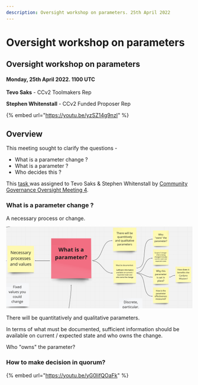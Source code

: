 ```yaml
---
description: Oversight workshop on parameters. 25th April 2022
---
```


# Oversight workshop on parameters

## Oversight workshop on parameters

#### Monday, 25th April 2022. 1100 UTC

**Tevo Saks** - CCv2 Toolmakers Rep

**Stephen Whitenstall** - CCv2 Funded Proposer Rep

{% embed url="https://youtu.be/yzSZ14g9nzI" %}

## Overview

This meeting sought to clarify the questions -

* What is a parameter change ?
* What is a parameter ?
* Who decides this ?

This [task ](https://github.com/Catalyst-Auditing/Community-Governance-Oversight-Coordination/issues/67)was assigned to Tevo Saks & Stephen Whitenstall by [Community Governance Oversight Meeting 4](https://quality-assurance-dao.gitbook.io/community-governance-oversight/project-management/meetings-and-town-halls/f7-meeting-3-7th-april-2022#5.4-governance-parameters).

### What is a parameter change ?

A necessary process or change.

![What is a parameter change ?](<../../.gitbook/assets/Screenshot 2022-05-03 100117.png>)

There will be quantitatively and qualitative parameters.&#x20;

In terms of what must be documented, sufficient information should be available on current / expected state and who owns the change.

Who "owns" the parameter?



### How to make decision in quorum?

{% embed url="https://youtu.be/yG0lifQOaFk" %}
